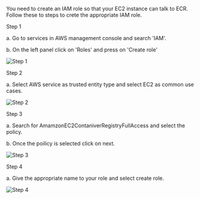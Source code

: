 You need to create an IAM role so that your EC2 instance can talk to ECR. Follow these to steps to crete the appropriate IAM role.

Step 1

a. Go to services in AWS management console and search 'IAM'.

b. On the left panel click on 'Roles' and press on 'Create role'

![Step 1](https://github.com/Adya10/cloudprojects/assets/82889880/651b11a5-0213-404a-89b8-2d293259f0d3)

Step 2

a. Select AWS service as trusted entity type and select EC2 as common use cases.

![Step 2](https://github.com/Adya10/cloudprojects/assets/82889880/1cbdfbc7-985d-4183-8be0-5decd573bf9e)

Step 3

a. Search for AmamzonEC2ContaniverRegistryFullAccess and select the policy.

b. Once the poilicy is selected click on next.

![Step 3](https://github.com/Adya10/cloudprojects/assets/82889880/e42f0834-aa48-4c79-9311-8680607fe9e3)

Step 4

a. Give the appropriate name to your role and select create role.

![Step 4](https://github.com/Adya10/cloudprojects/assets/82889880/8199f442-bb53-4d9f-85f6-4ee7139633a0)
